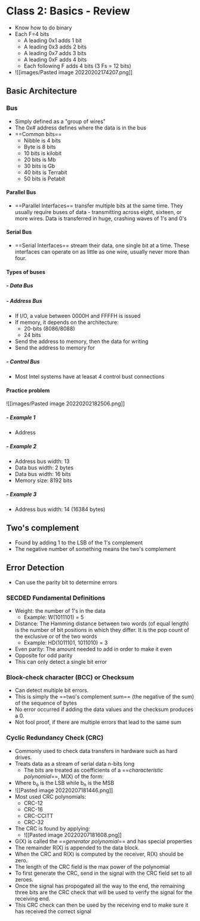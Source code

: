 # Class 2: Basics - Review
- Know how to do binary
- Each F=4 bits
	- A leading 0x1 adds 1 bit
	- A leading 0x3 adds 2 bits
	- A leading 0x7 adds 3 bits
	- A leading 0xF adds 4 bits
	- Each following F adds 4 bits (3 Fs = 12 bits)
- ![[images/Pasted image 20220202174207.png]]
## Basic Architecture
### Bus
- Simply defined as a "group of wires"
- The 0x# address defines where the data is in the bus
- ==Common bits==
	- Nibble is 4 bits
	- Byte is 8 bits
	- 10 bits is kilobit
	- 20 bits is Mb
	- 30 bits is Gb
	- 40 bits is Terrabit
	- 50 bits is Petabit
#### Parallel Bus
- ==Parallel Interfaces== transfer multiple bits at the same time. They usually require buses of data - transmitting across eight, sixteen, or more wires. Data is transferred in huge, crashing waves of 1's and 0's
#### Serial Bus
- ==Serial Interfaces== stream their data, one single bit at a time. These interfaces can operate on as little as one wire, usually never more than four. 
#### Types of buses
##### - Data Bus
##### - Address Bus
- If I/O, a value between 0000H and FFFFH is issued
- If memory, it depends on the architecture:
	- 20-bits (8086/8088)
	- 24 bits
- Send the address to memory, then the data for writing
- Send the address to memory for 
##### - Control Bus
- Most Intel systems have at leasat 4 control bust connections
#### Practice problem
![[images/Pasted image 20220202182506.png]]
##### - Example 1
- Address 
##### - Example 2
- Address bus width: 13
- Data bus width: 2 bytes
- Data bus width: 16 bits
- Memory size: 8192 bits
##### - Example 3
- Address bus width: 14 (16384 bytes)
## Two's complement
- Found by adding 1 to the LSB of the 1's complement
- The negative number of something means the two's complement
## Error Detection
- Can use the parity bit to determine errors
### SECDED Fundamental Definitions
- Weight: the number of 1's in the data
	- Example: W(1011101) = 5
- Distance: The Hamming distance between two words (of equal length) is the number of bit positions in which they differ. It is the pop count of the exclusive or of the two words
	- Example: HD(1011101, 1011010) = 3
- Even parity: The amount needed to add in order to make it even
- Opposite for odd parity
- This can only detect a single bit error
### Block-check character (BCC) or Checksum
- Can detect multiple bit errors.
- This is simply the ==two's complement sum== (the negative of the sum) of the sequence of bytes
- No error occurred if adding the data values and the checksum produces a 0.
- Not fool proof, if there are multiple errors that lead to the same sum
### Cyclic Redundancy Check (CRC)
- Commonly used to check data transfers in hardware such as hard drives.
- Treats data as a stream of serial data n-bits long
	- The bits are treated as coefficients of a ==_characteristic polynomial_==, M(X) of the form:
- Where b<sub>o</sub> is the LSB while b<sub>n</sub> is the MSB
- ![[Pasted image 20220207181446.png]]
- Most used CRC polynomials:
	- CRC-12
	- CRC-16
	- CRC-CCITT
	- CRC-32
- The CRC is found by applying:
	- ![[Pasted image 20220207181608.png]]
- G(X) is called the ==_generator polynomial_== and has special properties
- The remainder R(X) is appended to the data block.
- When the CRC and R(X) is computed by the receiver, R(X) should be zero.
- The length of the CRC field is the max power of the polynomial
- To first generate the CRC, send in the signal with the CRC field set to all zeroes.
- Once the signal has propogated all the way to the end, the remaining three bits are the CRC check that will be used to verify the signal for the receiving end.
- This CRC check can then be used by the receiving end to make sure it has received the correct signal